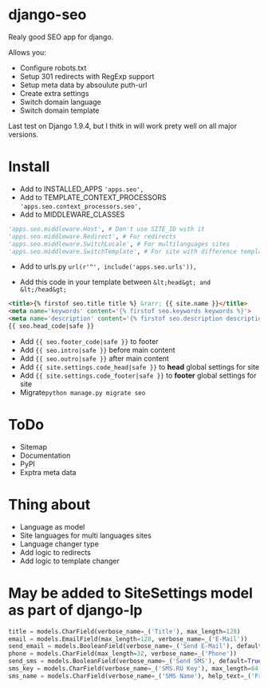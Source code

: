 # django-seo
Realy good SEO app for django. 

Allows you:
* Configure robots.txt
* Setup 301 redirects with RegExp support
* Setup meta data by absoulute puth-url
* Create extra settings
* Switch domain language
* Switch domain template

Last test on Django 1.9.4, but I thitk in will work prety well on all major versions.

<!-- # Requeremnts -->
<!-- ```pip install django-helpfull``` -->

# Install
* Add to INSTALLED_APPS ```'apps.seo',```
* Add to TEMPLATE_CONTEXT_PROCESSORS ```'apps.seo.context_processors.seo',```
* Add to MIDDLEWARE_CLASSES
```python
'apps.seo.middleware.Host', # Don't use SITE_ID with it
'apps.seo.middleware.Redirect', # For redirects
'apps.seo.middleware.SwitchLocale', # For multilanguages sites
'apps.seo.middleware.SwitchTemplate', # For site with difference templates
```

* Add to urls.py ```url(r'^', include('apps.seo.urls')),```

* Add this code in your template between ```&lt;head&gt; and &lt;/head&gt;```

```html
<title>{% firstof seo.title title %} &rarr; {{ site.name }}</title>
<meta name='keywords' content='{% firstof seo.keywords keywords %}'>
<meta name='description' content='{% firstof seo.description description %}'>
{{ seo.head_code|safe }}
```
* Add ```{{ seo.footer_code|safe }}``` to footer
* Add ```{{ seo.intro|safe }}``` before main content
* Add ```{{ seo.outro|safe }}``` after main content
* Add ```{{ site.settings.code_head|safe }}``` to **head** global settings for site
* Add ```{{ site.settings.code_footer|safe }}``` to **footer** global settings for site
* Migrate```python manage.py migrate seo```


# ToDo
* Sitemap
* Documentation
* PyPI
* Exptra meta data

# Thing about
* Language as model
* Site languages for multi languages sites
* Language changer type
* Add logic to redirects
* Add logic to template changer

# May be added to SiteSettings model as part of django-lp

```python
title = models.CharField(verbose_name=_('Title'), max_length=128)
email = models.EmailField(max_length=128, verbose_name=_('E-Mail'))
send_email = models.BooleanField(verbose_name=_('Send E-Mail'), default=True)
phone = models.CharField(max_length=32, verbose_name=_('Phone'))
send_sms = models.BooleanField(verbose_name=_('Send SMS'), default=True)
sms_key = models.CharField(verbose_name=_('SMS.RU Key'), max_length=64, blank=True, null=True)
sms_name = models.CharField(verbose_name=_('SMS Name'), help_text=_('From 2 to 11 Latin characters.'), max_length=11)
```



<!-- 


Widgets
	Widgets handling input of text
		TextInput
		NumberInput
		EmailInput
		URLInput
		PasswordInput
		HiddenInput
		DateInput
		DateTimeInput
		TimeInput
		Textarea

	Selector and checkbox widgets
		CheckboxInput
		Select
		NullBooleanSelect
		SelectMultiple
		RadioSelect
		CheckboxSelectMultiple

	File upload widgets
		FileInput
		ClearableFileInput

	Composite widgets
		MultipleHiddenInput
		SplitDateTimeWidget
		SplitHiddenDateTimeWidget
		SelectDateWidget


Built-in Field classes
	- BooleanField
	+ CharField
	+\- ChoiceField
	- TypedChoiceField
	+ DateField
	+ DateTimeField
	+ DecimalField
	+ DurationField
	+ EmailField
	+ FileField
	+ FilePathField
	+ FloatField
	+ ImageField
	+ IntegerField
	+ GenericIPAddressField
	- MultipleChoiceField
	- TypedMultipleChoiceField
	- NullBooleanField
	+ RegexField
	+ SlugField
	+ TimeField
	+ URLField
	+ UUIDField



-->
